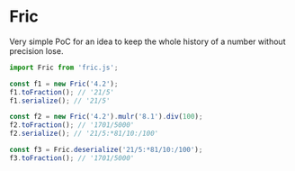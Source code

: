 # Fric

Very simple PoC for an idea to keep the whole history of a number without precision lose.

```js
import Fric from 'fric.js';

const f1 = new Fric('4.2');
f1.toFraction(); // '21/5'
f1.serialize(); // '21/5'

const f2 = new Fric('4.2').mulr('8.1').div(100);
f2.toFraction(); // '1701/5000'
f2.serialize(); // '21/5:*81/10:/100'

const f3 = Fric.deserialize('21/5:*81/10:/100');
f3.toFraction(); // '1701/5000'
```
